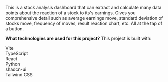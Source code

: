 This is a stock analysis dashboard that can extract and calculate many data points about the reaction of a stock to its's earnings. Gives you comprehensive detail such as average earnings move, standard deviation of stocks move, frequency of moves, result reaction chart, etc. All at the tap of a button.

**What technologies are used for this project?**
This project is built with:

Vite</br>
TypeScript</br>
React</br>
Python</br>
shadcn-ui</br>
Tailwind CSS</br>


